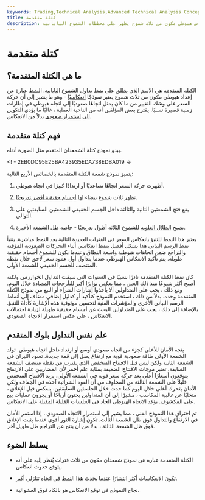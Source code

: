 ```yaml
---
keywords: Trading,Technical Analysis,Advanced Technical Analysis Concepts
title: كتلة متقدمة
description: الكتلة المتقدمة عبارة عن نموذج انعكاس هبوطي مكون من ثلاث شموع يظهر على مخططات الشموع اليابانية.
---
```


# كتلة متقدمة
## ما هي الكتلة المتقدمة؟

الكتلة المتقدمة هي الاسم الذي يطلق على نمط تداول الشموع اليابانية. النمط عبارة عن إعداد هبوطي مكون من ثلاث شموع يعتبر نموذجًا [انعكاسيًا](/reversal) - وهو ما يشير إلى أن حركة السعر على وشك التغيير من ما كان يمثل اتجاهًا صعوديًا إلى اتجاه هبوطي في إطارات زمنية قصيرة نسبيًا. يقترح بعض المؤلفين أنه من الناحية العملية ، غالبًا ما يؤدي التكوين إلى [استمرار صعودي](/continuationpattern) بدلاً من الانعكاس.

## فهم كتلة متقدمة

يبدو نموذج كتلة الشمعدان المتقدم مثل الصورة أدناه.

<! - 2EB0DC95E25BA423935EDA738EDBA019 ->

يتميز نموذج شمعة الكتلة المتقدمة بالخصائص الأربع التالية:

1. أظهرت حركة السعر اتجاهًا تصاعديًا أو ارتدادًا كبيرًا في اتجاه هبوطي.

1. تظهر ثلاث شموع بيضاء لها [أجسام حقيقية أقصر تدريجيًا](/realbody).

1. يقع فتح الشمعتين الثانية والثالثة داخل الجسم الحقيقي للشمعتين السابقتين على التوالي.

1. تصبح [الظلال العلوية](/shadow) للشموع الثلاثة أطول تدريجيًا - خاصة ظل الشمعة الأخيرة.

يعتبر هذا النمط للتنبؤ بانعكاس السعر في الفترات العديدة التالية بعد النمط مباشرة. يتنبأ نمط الرسم البياني هذا بشكل أفضل بنمط انعكاسي أثناء التحركات الصعودية المؤقتة والتراجع ضمن اتجاهات هبوطية واسعة النطاق وعندما يكون للشموع أجسام حقيقية طويلة. يتم تأكيد الانعكاس الهبوطي عندما يتداول أول عمود سعر لاحق خلال نقطة المنتصف للجسم الحقيقي للشمعة الأولى.

كان نمط الكتلة المتقدمة نادرًا نسبيًا في السنوات التي سبقت التداول الخوارزمي ولكنه أصبح أكثر شيوعًا منذ ذلك الحين ، مما يعكس تواترًا أكبر للتأرجحات المضادة خلال اليوم. ومع ذلك ، يجب على المتداولين ألا يأخذوا إشارات الشراء أو البيع من نموذج الكتلة المتقدمة وحده. بدلاً من ذلك ، استخدم النموذج كتأكيد أو كدليل إضافي مضاف إلى أنماط الرسم البياني الأخرى والمؤشرات الفنية لتحسين موثوقية هذه الإشارة كأداة للتنبؤ. بالإضافة إلى ذلك ، يجب على المتداولين البحث عن أجسام حقيقية طويلة لزيادة احتمالات الانعكاس ، على عكس استمرار الاتجاه الصعودي.

## علم نفس التداول بلوك المتقدم

يتجه الأمان للأعلى كجزء من اتجاه صعودي أوسع أو ارتداد داخل اتجاه هبوطي. تولد الشمعة الأولى طاقة صعودية قوية مع ارتفاع يصل إلى قمة جديدة. تسود الثيران في الشمعة الثانية ولكن ليس قبل الافتتاح المنخفض الذي يقترب من نقطة منتصف الشمعة السابقة. تعتبر موجات الافتتاح الضعيفة بمثابة علم أحمر لأن المضاربين على الارتفاع يتوقعون أسعارًا أعلى بعد حركة سعر قوية في الشمعة الأولى. يزيد الافتتاح المنخفض قليلاً على الشمعة الثالثة من المخاوف من أن القوة الشرائية آخذة في الجفاف ولكن الأمان يتحرك أعلى خلال اليوم كما حدث خلال الجلستين السابقتين. ينعكس قبل الإغلاق ، متخليًا عن غالبية المكاسب ، مشيرًا إلى أن المتداولين يجنون أرباحًا أو يجرون عمليات بيع على المكشوف. يؤكد الاتجاه الهبوطي الحاد في الجلسات القليلة المقبلة على الانعكاس.

تم اختراق هذا النموذج الفني ، مما يشير إلى استمرار الاتجاه الصعودي ، إذا استمر الأمان في الارتفاع والتداول فوق ظل الشمعة الثالث. تكون إشارة الثور أقوى عندما يثبت الإغلاق فوق ظل الشمعة الثالثة ، بدلاً من أن ينتج عن التراجع ظل طويل آخر.

## يسلط الضوء

- الكتلة المتقدمة عبارة عن نموذج شمعدان مكون من ثلاث فترات يُنظر إليه على أنه يتوقع حدوث انعكاس.

- تكون الانعكاسات أكثر انتشارًا عندما يحدث هذا النمط في اتجاه تنازلي أكبر.

- نجاح النموذج في توقع الانعكاس هو بالكاد فوق العشوائية.

